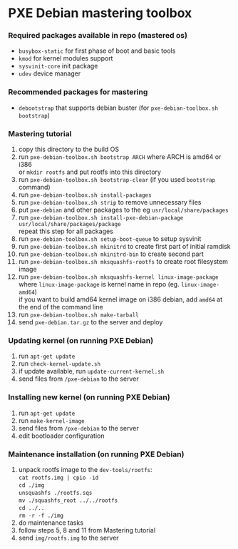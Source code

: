 # PXE Debian mastering toolbox

### Required packages available in repo (mastered os)
* `busybox-static` for first phase of boot and basic tools
* `kmod` for kernel modules support
* `sysvinit-core` init package
* `udev` device manager

### Recommended packages for mastering
* `debootstrap` that supports debian buster (for `pxe-debian-toolbox.sh bootstrap`)

### Mastering tutorial
1) copy this directory to the build OS
2) run `pxe-debian-toolbox.sh bootstrap ARCH` where ARCH is amd64 or i386  
	or `mkdir rootfs` and put rootfs into this directory
3) run `pxe-debian-toolbox.sh bootstrap-clear` (if you used `bootstrap` command)
4) run `pxe-debian-toolbox.sh install-packages`
5) run `pxe-debian-toolbox.sh strip` to remove unnecessary files
6) put `pxe-debian` and other packages to the eg `usr/local/share/packages`
7) run `pxe-debian-toolbox.sh install-pxe-debian-package usr/local/share/packages/package`  
	repeat this step for all packages
8) run `pxe-debian-toolbox.sh setup-boot-queue` to setup sysvinit
9) run `pxe-debian-toolbox.sh mkinitrd` to create first part of initial ramdisk
10) run `pxe-debian-toolbox.sh mkinitrd-bin` to create second part
11) run `pxe-debian-toolbox.sh mksquashfs-rootfs` to create root filesystem image
12) run `pxe-debian-toolbox.sh mksquashfs-kernel linux-image-package`  
	where `linux-image-package` is kernel name in repo (eg. `linux-image-amd64`)  
	if you want to build amd64 kernel image on i386 debian, add `amd64` at the end of the command line
13) run `pxe-debian-toolbox.sh make-tarball`
14) send `pxe-debian.tar.gz` to the server and deploy

### Updating kernel (on running PXE Debian)
1) run `apt-get update`
2) run `check-kernel-update.sh`
3) if update available, run `update-current-kernel.sh`
4) send files from `/pxe-debian` to the server

### Installing new kernel (on running PXE Debian)
1) run `apt-get update`
2) run `make-kernel-image`
3) send files from `/pxe-debian` to the server
4) edit bootloader configuration

### Maintenance installation (on running PXE Debian)
1) unpack rootfs image to the `dev-tools/rootfs`:  
	`cat rootfs.img | cpio -id`  
	`cd ./img`  
	`unsquashfs ./rootfs.sqs`  
	`mv ./squashfs_root ../../rootfs`  
	`cd ../..`  
	`rm -r -f ./img`
2) do maintenance tasks
3) follow steps 5, 8 and 11 from Mastering tutorial
4) send `img/rootfs.img` to the server
